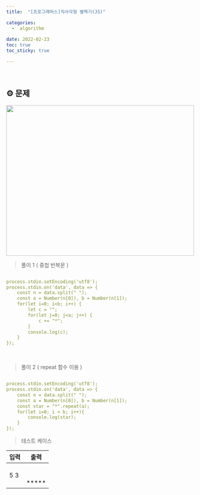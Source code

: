 ```yaml
---
title:  "[프로그래머스]직사각형 별찍기(JS)" 

categories:
  -  algorithm
  
date: 2022-02-23
toc: true
toc_sticky: true

---
```

<br/>

## ⚙️ 문제

<img src="https://user-images.githubusercontent.com/73210774/155263568-65fb9c98-c62e-404e-a457-841f711086f4.PNG" style="width:500px; height:400px"/>

> 풀이 1 ( 중첩 반복문 )

```yaml

process.stdin.setEncoding('utf8');
process.stdin.on('data', data => {
    const n = data.split(" ");
    const a = Number(n[0]), b = Number(n[1]);
    for(let i=0; i<b; i++) {
        let c = "";
        for(let j=0; j<a; j++) {
            c += "*";
        }
        console.log(c);
    }
});

```

<br/>


> 풀이 2 ( repeat 함수 이용 )

```yaml

process.stdin.setEncoding('utf8');
process.stdin.on('data', data => {
    const n = data.split(" ");
    const a = Number(n[0]), b = Number(n[1]);
    const star = "*".repeat(a);
    for(let i=0; i < b; i++){
        console.log(star);
    }
});

```

> 테스트 케이스

|입력|출력|
|------|---|
|5 3|*****<br/>*****<br/>*****|

